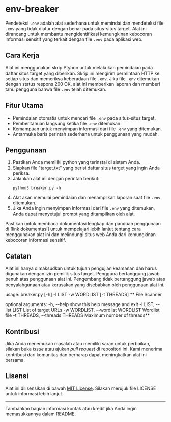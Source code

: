 # env-breaker

Pendeteksi `.env` adalah alat sederhana untuk memindai dan mendeteksi file `.env` yang tidak diatur dengan benar pada situs-situs target. Alat ini dirancang untuk membantu mengidentifikasi kemungkinan kebocoran informasi sensitif yang terkait dengan file `.env` pada aplikasi web.

## Cara Kerja
Alat ini menggunakan skrip Ptyhon untuk melakukan pemindaian pada daftar situs target yang diberikan. Skrip ini mengirim permintaan HTTP ke setiap situs dan memeriksa keberadaan file `.env`. Jika file `.env` ditemukan dengan status respons 200 OK, alat ini memberikan laporan dan memberi tahu pengguna bahwa file `.env` telah ditemukan.

## Fitur Utama
- Pemindaian otomatis untuk mencari file `.env` pada situs-situs target.
- Pemberitahuan langsung ketika file `.env` ditemukan.
- Kemampuan untuk menyimpan informasi dari file `.env` yang ditemukan.
- Antarmuka baris perintah sederhana untuk penggunaan yang mudah.

## Penggunaan
1. Pastikan Anda memiliki python yang terinstal di sistem Anda.
2. Siapkan file "target.txt" yang berisi daftar situs target yang ingin Anda periksa.
3. Jalankan alat ini dengan perintah berikut:
   ```
   python3 breaker.py -h
   ```
4. Alat akan memulai pemindaian dan menampilkan laporan saat file `.env` ditemukan.
5. Jika Anda ingin menyimpan informasi dari file `.env` yang ditemukan, Anda dapat menyetujui prompt yang ditampilkan oleh alat.

Pastikan untuk membaca dokumentasi lengkap dan panduan penggunaan di [link dokumentasi] untuk mempelajari lebih lanjut tentang cara menggunakan alat ini dan melindungi situs web Anda dari kemungkinan kebocoran informasi sensitif.

## Catatan
Alat ini hanya dimaksudkan untuk tujuan pengujian keamanan dan harus digunakan dengan izin pemilik situs target. Pengguna bertanggung jawab penuh atas penggunaan alat ini. Pengembang tidak bertanggung jawab atas penyalahgunaan atau kerusakan yang disebabkan oleh penggunaan alat ini.

usage: breaker.py [-h] -l LIST -w WORDLIST [-t THREADS]
**
File Scanner

optional arguments:
  -h, --help            show this help message and exit
  -l LIST, --list LIST  List of target URLs
  -w WORDLIST, --wordlist WORDLIST
                        Wordlist file
  -t THREADS, --threads THREADS
                        Maximum number of threads**


## Kontribusi
Jika Anda menemukan masalah atau memiliki saran untuk perbaikan, silakan buka *issue* atau ajukan *pull request* di repositori ini. Kami menerima kontribusi dari komunitas dan berharap dapat meningkatkan alat ini bersama.

## Lisensi
Alat ini dilisensikan di bawah [MIT License](https://opensource.org/licenses/MIT). Silakan merujuk file LICENSE untuk informasi lebih lanjut.

---
Tambahkan bagian informasi kontak atau kredit jika Anda ingin memasukkannya dalam README.

